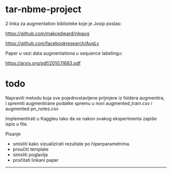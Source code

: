 # tar-nbme-project



2 linka za augmentation biblioteke koje je Josip poslao:

https://github.com/makcedward/nlpaug

https://github.com/facebookresearch/AugLy


Paper u vezi data augmentationa u sequence labelingu:

https://arxiv.org/pdf/2010.11683.pdf


# todo

Napraviti metodu koja sve pojednostavljene prijmjere iz foldera augmentira, i spremiti augmentirane podatke spremu u novi augmented_train.csv i augmented pn_notes.csv

Implementirati u Kaggleu tako da se nakon svakog eksperimenta zapiše ispis u file.

Pisanje
- smisliti kako vizualizirati rezultate po hiperparametrima. 
- proučiti template
- simsliti poglavlja
- pročitati linkani paper

-------------------------------------------
